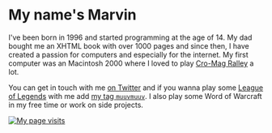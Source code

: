 # My name's Marvin

I've been born in 1996 and started programming at the age of 14. My dad bought me an XHTML book with over 1000 pages and since then, I have created a passion for computers and especially for the internet. My first computer was an Macintosh 2000 where I loved to play [Cro-Mag Ralley](https://www.macintoshrepository.org/7730-cro-mag-rally) a lot.

You can get in touch with me [on Twitter](https://twitter.com/muuvmuuv) and if you wanna play some [League of Legends](https://leagueoflegends.com/) with me add [my tag `muuvmuuv`](https://lolprofile.net/summoner/euw/muuvmuuv). I also play some Word of Warcraft in my free time or work on side projects.

[![My page visits](https://visits.github.marvin.digital/api/image.svg?theme=flip)](https://simpleanalytics.com/visits.github.marvin.digital)
